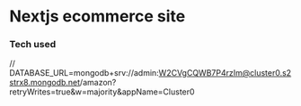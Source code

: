 # Nextjs ecommerce site

### Tech used

// DATABASE_URL=mongodb+srv://admin:W2CVgCQWB7P4rzIm@cluster0.s2strx8.mongodb.net/amazon?retryWrites=true&w=majority&appName=Cluster0

